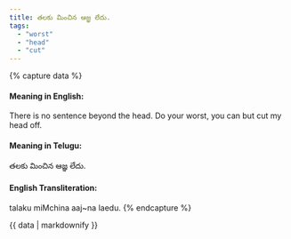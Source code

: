 ```yaml
---
title: తలకు మించిన ఆజ్ఞ లేదు.
tags:
  - "worst"
  - "head"
  - "cut"
---
```


{% capture data %}
#### Meaning in English:
There is no sentence beyond the head.
Do your worst, you can but cut my head off.

#### Meaning in Telugu:
తలకు మించిన ఆజ్ఞ లేదు.

#### English Transliteration:
talaku miMchina aaj~na laedu.
{% endcapture %}

<div class="notice">{{ data | markdownify }}</div>

